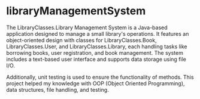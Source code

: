 # libraryManagementSystem

The LibraryClasses.Library Management System is a Java-based application designed to manage a small library's operations. It features an object-oriented design with classes for LibraryClasses.Book, LibraryClasses.User, and LibraryClasses.Library, each handling tasks like borrowing books, user registration, and book management. The system includes a text-based user interface and supports data storage using file I/O. 

Additionally, unit testing is used to ensure the functionality of methods. This project helped my knowledge with OOP (Object Oriented Programming), data structures, file handling, and testing.
